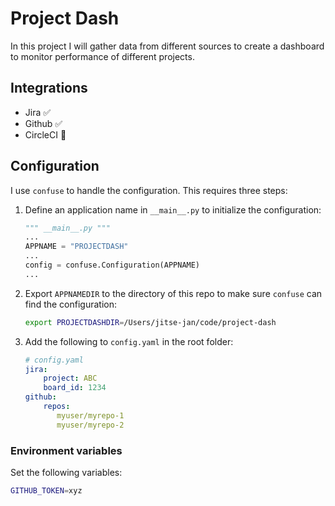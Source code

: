 # Project Dash
In this project I will gather data from different sources to create a dashboard to monitor performance of different projects.

## Integrations
- Jira :white_check_mark:
- Github :white_check_mark:
- CircleCI :calendar:

## Configuration
I use `confuse` to handle the configuration. This requires three steps:

1. Define an application name in `__main__.py` to initialize the configuration:
    ```python
    """ __main__.py """
    ...
    APPNAME = "PROJECTDASH"
    ...
    config = confuse.Configuration(APPNAME)
    ...
    ```
2. Export `APPNAMEDIR` to the directory of this repo to make sure `confuse` can find the configuration:
    ```bash
    export PROJECTDASHDIR=/Users/jitse-jan/code/project-dash
    ```
3. Add the following to `config.yaml` in the root folder:
    ```yaml
    # config.yaml
    jira:
        project: ABC
        board_id: 1234
    github:
        repos:
           myuser/myrepo-1
           myuser/myrepo-2
    ```

### Environment variables

Set the following variables:

```bash
GITHUB_TOKEN=xyz
```